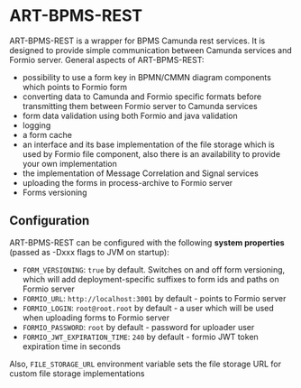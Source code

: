 # ART-BPMS-REST

ART-BPMS-REST is a wrapper for BPMS Camunda rest services. It is designed to provide simple communication between Camunda services and Formio server. General aspects of ART-BPMS-REST:
* possibility to use a form key in BPMN/CMMN diagram components which points to Formio form
* converting data to Camunda and Formio specific formats before transmitting them between Formio server to Camunda services
* form data validation using both Formio and java validation
* logging 
* a form cache
* an interface and its base implementation of the file storage which is used by Formio file component, also there is an availability to provide your own implementation
* the implementation of Message Correlation and Signal services
* uploading the forms in process-archive to Formio server
* Forms versioning

## Configuration
ART-BPMS-REST can be configured with the following **system properties** (passed as -Dxxx flags to JVM on startup):
* `FORM_VERSIONING`: `true` by default. Switches on and off form versioning, which will add deployment-specific suffixes to form ids and paths on Formio server
* `FORMIO_URL`: `http://localhost:3001` by default - points to Formio server
* `FORMIO_LOGIN`: `root@root.root` by default - a user which will be used when uploading forms to Formio server
* `FORMIO_PASSWORD`: `root` by default - password for uploader user
* `FORMIO_JWT_EXPIRATION_TIME`: `240` by default - formio JWT token expiration time in seconds


Also, `FILE_STORAGE_URL` environment variable sets the file storage URL for custom file storage implementations
